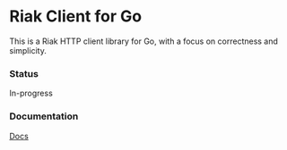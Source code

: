 Riak Client for Go
====================

This is a Riak HTTP client library for Go, with a focus on correctness
and simplicity.

### Status

In-progress

### Documentation

[Docs](http://godoc.org/github.com/philhofer/riak)
